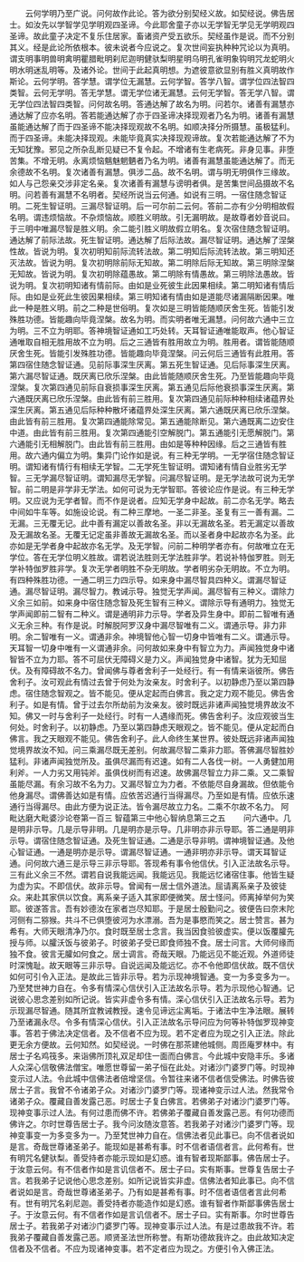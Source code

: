 <!-- { "loadSidebar": true } -->
　　云何学明乃至广说。问何故作此论。答为欲分别契经义故。如契经说。佛告居士。如汝先以学智学见学明观四圣谛。今此耶舍童子亦以无学智无学见无学明观四圣谛。故此童子决定不复乐住居家。畜诸资产受五欲乐。契经虽作是说。而不分别其义。经是此论所依根本。彼未说者今应说之。复次世间妄执种种咒论以为真明。谓支明事明兽明禽明瞿腊毗明刹尼迦明健驮梨明星明乌明孔雀明象钩明咒龙蛇明火明水明迷乱明等。及诸外论。世间于此起真明想。为遮彼意欲显别有胜义真明故作斯论。云何学明。答学慧。谓学位无漏慧。云何学智。答学八智。谓学位四法智四类智。云何无学明。答无学慧。谓无学位诸无漏慧。云何无学智。答无学八智。谓无学位四法智四类智。问何故名明。答通达解了故名为明。问若尔。诸善有漏慧亦通达解了应亦名明。答若能通达解了亦于四圣谛决择现观者乃名为明。诸善有漏慧虽能通达解了而于四圣谛不能决择现观故不名明。如顺决择分所摄慧。虽极猛利。而于四圣谛。未能决择现观。未能毕竟真实决择现观谛故。复次若能通达解了不为无知犹豫。邪见之所杂乱断见疑已不复令起。不增诸有生老病死。非身见事。非堕苦集。不增无明。永离烦恼魑魅魍魉者乃名为明。诸善有漏慧虽能通达解了。而无余德故不名明。复次诸善有漏慧。俱涉二品。故不名明。谓与明无明俱作三缘故。如人与己怨亲交涉非定名亲。复次诸善有漏慧与谤明者俱。是苦集世间品摄故不名明。问若善有漏慧不名明者。契经所说当云何通。如说有三明。一宿住随念智证明。二死生智证明。三漏尽智证明。后一可尔前二云何。答前二亦有少分明相故假名明。谓违烦恼故。不杂烦恼故。顺胜义明故。引无漏明故。是故尊者妙音说曰。于三明中唯漏尽智是胜义明。余二能引胜义明故假立明名。复次宿住随念智证明。通达解了前际法故。死生智证明。通达解了后际法故。漏尽智证明。通达解了涅槃性故。皆说为明。复次初明知前际流转法故。第二明知后际流转法故。第三明知还灭法故。皆说为明。复次初明除前际无知故。第二明除后际无知故。第三明除涅槃无知故。皆说为明。复次初明除蕴愚故。第二明除有情愚故。第三明除法愚故。皆说为明。复次初明知诸有情前际。由如是业死彼生此因果相续。第二明知诸有情后际。由如是业死此生彼因果相续。第三明知诸有情由如是道能尽诸漏隔断因果。唯此一种是胜义明。前之二种是世俗明。复次如是三明皆能随顺厌舍生死。皆能引发殊胜功德。皆能趣向毕竟涅槃。故名为明。而实明者唯无漏慧。问何故六通中三立为明。三不立为明耶。答神境智证通如工巧处转。天耳智证通唯能取声。他心智证通唯取自相无胜用故不立为明。后之三通皆有胜用故立为明。胜用者。谓皆能随顺厌舍生死。皆能引发殊胜功德。皆能趣向毕竟涅槃。问云何后三通皆有此胜用。答第四宿住随念智证通。见前际事深生厌离。第五死生智证通。见后际事深生厌离。第六漏尽智证通。既厌离已欣乐涅槃。由此皆能随顺厌舍生死。乃至皆能趣向毕竟涅槃。复次第四通见前际自衰损事深生厌离。第五通见后际他衰损事深生厌离。第六通既厌离已欣乐涅槃。由此皆有前三胜用。复次第四通见前际种种相续诸蕴界处深生厌离。第五通见后际种种散坏诸蕴界处深生厌离。第六通既厌离已欣乐涅槃。由此皆有前三胜用。复次第四通能除常见。第五通能除断见。第六通既离二边安住中道。由此皆有前三胜用。复次第四通能引空解脱门。第五通能引无愿解脱门。第六通能引无相解脱门。由此皆有前三胜用。由如是等种种因缘。后之三通皆有胜用。故六通内偏立为明。集异门论作如是说。有三种无学明。一无学宿住随念智证明。谓知诸有情行有相续无学智。二无学死生智证明。谓知诸有情自业胜劣无学智。三无学漏尽智证明。谓知漏尽无学智。问漏尽智证明。是无学法故可说为无学智。前二明是非学非无学法。如何可说为无学智耶。答彼论应作是说。有三种无学明。又应说为无学者智。而不作是说者。应知无学身中起故。前二亦名无学。略去中间如牛车等。如施设论说。有二种三摩地。一圣二非圣。圣复有三一善有漏。二无漏。三无覆无记。此中善有漏定以善故名圣。非以无漏故名圣。若无漏定以善故及无漏故名圣。无覆无记定虽非善故无漏故名圣。而以圣者身中起故亦名为圣。此亦如是无学者身中起故亦名无学。及无学智。问前二种明学者亦有。何故唯立在无学位。答在无学位明义胜故。谓若说法胜则无学法胜非学。若说补特伽罗胜。则无学补特伽罗胜非学。复次无学者明胜不杂无明故。学者明劣杂无明故。不立为明。有四种殊胜功德。一通二明三力四示导。如来身中漏尽智具四种义。谓漏尽智证通。漏尽智证明。漏尽智力。教诫示导。独觉无学声闻。漏尽智有三种义。谓除力义余三如前。如来身中宿住随念智及死生智有三种义。谓除示导有通明力。独觉无学声闻即前二智有二种义。谓是通明非力示导。学者及异生身中。即前二智唯有通义无余三种。有作是说。时解脱阿罗汉身中漏尽智唯有二义。谓通示导。非力非明。余二智唯有一义。谓通非余。神境智他心智一切身中皆唯有二义。谓通示导。天耳智一切身中唯有一义谓通非余。问何故如来身中有智立为力。声闻独觉身中诸智皆不立为力耶。答不可屈伏无障碍义是力义。声闻独觉身中诸智。犹为无知屈伏。及有障碍故不名力。曾闻佛与尊者舍利子一处经行。有一有情来诣彼所。佛告舍利子。汝可观此有情过去曾于何处为汝亲友。时舍利子。以初静虑乃至以第四静虑。宿住随念智观之。皆不能见。便从定起而白佛言。我之定力观不能见。佛告舍利子。如是有情。曾于过去尔所劫前为汝亲友。彼时既远非诸声闻独觉境界故汝不知。佛又一时与舍利子一处经行。时有一人遇缘而死。佛告舍利子。汝应观彼当生何处。时舍利子。以初静虑。乃至以第四静虑天眼观之。皆不能见。便从定起而白佛言。我之天眼观不能见。佛告舍利子。此人命终生某世界。彼处既远非诸声闻独觉境界故汝不知。问三乘漏尽既无差别。何故漏尽智二乘非力耶。答佛漏尽智胜妙猛利。非诸声闻独觉所及。虽俱尽漏而有迟速。如有二人各伐一树。一人勇健加用利斧。一人力劣又用钝斧。虽俱伐树而有迟速。故佛漏尽智立力非二乘。又二乘智虽能尽漏。有余习故不名为力。又漏尽智立为力者。不依能尽自身漏故。但依能令他身漏尽。谓佛善达如是有情。应依苦迟通行当得漏尽。乃至如是有情。应依乐速通行当得漏尽。由此方便为说正法。皆令漏尽故立力名。二乘不尔故不名力。
阿毗达磨大毗婆沙论卷第一百三
智蕴第三中他心智纳息第三之五
　　问六通中。几是明非示导。几是示导非明。几是明亦是示导。几非明亦非示导耶。答二通是明非示导。谓宿住随念智证通。及死生智证通。二通是示导非明。谓神境智证通。及他心智证通。一通是明亦是示导。谓漏尽智证通。一通非明亦非示导。谓天耳智证通。问何故六通三是示导三非示导耶。答现希有事令他信伏。引入正法故名示导。三有此义余三不然。谓若自说我能远闻。我能远见。我能远忆诸宿住事。他皆生疑为虚为实。不即信伏。故非示导。曾闻有一居士信外道法。屈请离系亲子及彼徒众。来赴其家供以饮食。离系亲子适入其家即便微笑。居士怪问。师离掉举何为笑耶。彼遂答言。吾有妙德汝在家者岂尽知耶。于是居士殷勤问之。彼便告曰奈末陀河侧有二猕猴。共斗不已俱堕彼河为水漂溺。吾为是事愍而笑之。居士赞言。甚为希有。大师天眼清净乃尔。食时既至居士念言。我当因食验彼虚实。便以饭覆臛先授与师。以臛沃饭与彼弟子。时彼弟子受已即食师独不食。居士问言。大师何缘而独不食。彼言无臛如何食之。居士调言。奇哉天眼。乃能远见不能近观。外道师徒时深愧耻。故天眼等三非示导。自说远闻及能远忆。亦不令他即信伏故。既不信伏如何可引令入正法。是故此三皆非示导。若为示现神境智通。变一为多变多为一。乃至梵世神力自在。令多有情深心信伏引入正法故名示导。若为示现他心智通。记说彼心思念差别如所记说。皆实非虚令多有情。深心信伏引入正法故名示导。若为示现漏尽智通。随其所宜教诫教授。速令见谛远尘离垢。于诸法中生净法眼。展转乃至诸漏永尽。令多有情深心信伏。引入正法故名示导问应为何等补特伽罗现神变事。答若于佛法决定信者。及不信者不应为现。若不定者应为现之引入正法。除此更无余方便故。云何知然。如契经说。一时佛在那茶建他城侧。周匝庵罗林中。有居士子名鸡筏多。来诣佛所顶礼双足却住一面而白佛言。今此城中安隐丰乐。多诸人众深心信敬佛法僧宝。唯愿世尊留一弟子恒在此处。对诸沙门婆罗门等。时现神变示过人法。令此城中信佛法者倍增坚信。令暂往来诸不信者信受佛法。时佛告彼居士子言。我曾不令诸弟子众。对诸沙门婆罗门等。现诸神变示过人法。然我常令诸弟子众。覆藏自善发露己恶。时居士子复白佛言。若佛弟子对诸沙门婆罗门等。现神变事示过人法。有何过患而佛不许。若佛弟子覆藏自善发露己恶。有何功德而佛许之。尔时世尊告居士子。我今问汝随汝意答。若我弟子对诸沙门婆罗门等。现神变事变一为多变多为一。乃至梵世神力自在。信佛法者见此事已。向不信者说如是言。奇哉世尊诸圣弟子。能现如是甚希有事。时不信者语信者言。此何希有。世有明咒名健驮梨。善受持者亦能示现如是幻惑。谁有智者现斯鄙事。佛告居士子。于汝意云何。有不信者作如是言讥信者不。居士子曰。实有斯事。世尊复告居士子言。若我弟子记说他心思念差别。如所记说皆实非虚。信佛法者知此事已。向不信者说如是言。奇哉世尊诸圣弟子。乃有如是甚希有事。时不信者语信者言此何希有。世有明咒名刹尼迦。善受持者亦能造作如是幻惑。谁有智者作斯鄙事佛告居士子。于汝意云何。有不信者作如是言讥信者不。居士子曰。实有斯事。尔时世尊告居士子。若我弟子对诸沙门婆罗门等。现神变事示过人法。有是过患故我不许。若我弟子覆藏自善发露己恶。顺贤圣法世所称誉。有斯功德故我许之。由此故知决定信者及不信者。不应为现诸神变事。若不定者应为现之。方便引令入佛正法。
